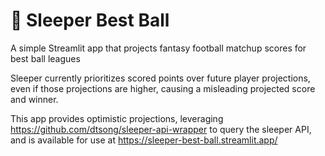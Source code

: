 # 🏈 Sleeper Best Ball

A simple Streamlit app that projects fantasy football matchup scores for best ball leagues

Sleeper currently prioritizes scored points over future player projections, even if those projections are higher, causing a misleading projected score and winner. 

This app provides optimistic projections, leveraging https://github.com/dtsong/sleeper-api-wrapper to query the sleeper API, and is available for use at  https://sleeper-best-ball.streamlit.app/